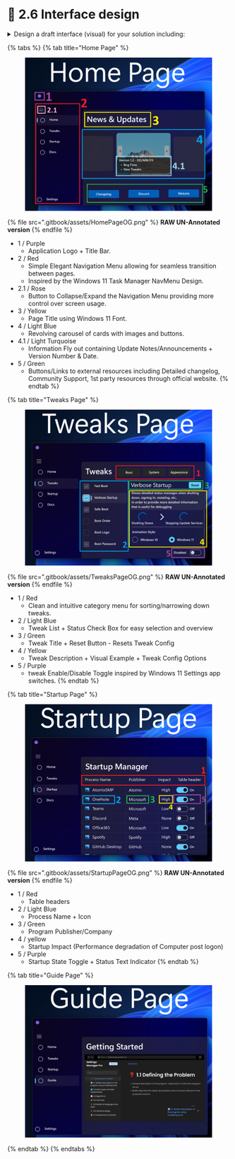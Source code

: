 # 📱 2.6 Interface design

<details>

<summary>Design a draft interface (visual) for your solution including:</summary>

* consideration of intended audience
* screen size
* identification of data fields
* screen elements
* online help
* consistency
* current common practice
* awareness of social and ethical issues.

</details>

{% tabs %}
{% tab title="Home Page" %}
<figure><img src=".gitbook/assets/HomePage.png" alt=""><figcaption></figcaption></figure>

{% file src=".gitbook/assets/HomePageOG.png" %}
**RAW UN-Annotated version**
{% endfile %}

* 1 / Purple
  * Application Logo + Title Bar.
* 2 / Red
  * Simple Elegant Navigation Menu allowing for seamless transition between pages.
  * Inspired by the Windows 11 Task Manager NavMenu Design.
* 2.1 / Rose
  * Button to Collapse/Expand the Navigation Menu providing more control over screen usage.
* 3 / Yellow
  * Page Title using Windows 11 Font.
* 4 / Light Blue
  * Revolving carousel of cards with images and buttons.&#x20;
* 4.1 / Light Turquoise&#x20;
  * Information Fly out containing Update Notes/Announcements + Version Number & Date.
* 5 / Green
  * Buttons/Links to external resources including Detailed changelog, Community Support, 1st party resources through official website.
{% endtab %}

{% tab title="Tweaks Page" %}
<figure><img src=".gitbook/assets/TweaksPage.png" alt=""><figcaption></figcaption></figure>

{% file src=".gitbook/assets/TweaksPageOG.png" %}
**RAW UN-Annotated version**
{% endfile %}

* 1 / Red
  * Clean and intuitive category menu for sorting/narrowing down tweaks.
* 2 / Light Blue
  * Tweak List + Status Check Box for easy selection and overview
* 3 / Green
  * Tweak Title + Reset Button - Resets Tweak Config
* 4 / Yellow
  * Tweak Description + Visual Example + Tweak Config Options
* 5 / Purple&#x20;
  * tweak Enable/Disable Toggle inspired by Windows 11 Settings app switches.
{% endtab %}

{% tab title="Startup Page" %}
<figure><img src=".gitbook/assets/StartupPage.png" alt=""><figcaption></figcaption></figure>

{% file src=".gitbook/assets/StartupPageOG.png" %}
**RAW UN-Annotated version**
{% endfile %}

* 1 / Red
  * Table headers
* 2 / Light Blue
  * Process Name + Icon
* 3 / Green
  * Program Publisher/Company
* 4 / yellow
  * Startup Impact (Performance degradation of Computer post logon)
* &#x20;5 / Purple
  * Startup State Toggle + Status Text Indicator
{% endtab %}

{% tab title="Guide Page" %}
<figure><img src=".gitbook/assets/GuidePageOG.png" alt=""><figcaption></figcaption></figure>
{% endtab %}
{% endtabs %}
